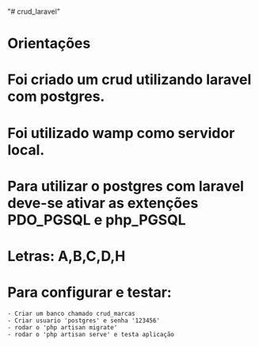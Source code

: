 
"# crud_laravel" 
# Orientações
# Foi criado um crud utilizando laravel com postgres.
# Foi utilizado wamp como servidor local.
# Para utilizar o postgres com laravel deve-se ativar as extenções PDO_PGSQL e php_PGSQL
# Letras: A,B,C,D,H
# Para configurar e testar:
    - Criar um banco chamado crud_marcas
    - Criar usuario 'postgres' e senha '123456'
    - rodar o 'php artisan migrate' 
    - rodar o 'php artisan serve' e testa aplicação
